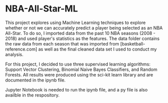 # NBA-All-Star-ML

This project explores using Machine Learning techniques to explore whether or not we can accurately predict a player being selected as an NBA All-Star. To do so, I imported data from the past 10 NBA seasons (2008 - 2018) and used player's statistics as the features. The data folder contains the raw data from each season that was imported from [basketball-reference.com] as well as the final cleaned data set I used to conduct my analysis.

For this project, I decided to use three supervised learning algorithms: Support Vector Clustering, Binomial Naive Bayes Classifiers, and Random Forests. All results were produced using the sci-kit learn library and are documented in the ipynb file. 

Jupyter Notebook is needed to run the ipynb file, and a py file is also availble in the respository.